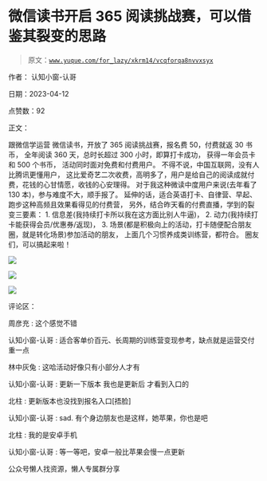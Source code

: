 # 微信读书开启 365 阅读挑战赛，可以借鉴其裂变的思路

> 原文：[`www.yuque.com/for_lazy/xkrm14/vcqforqa8nvvxsyx`](https://www.yuque.com/for_lazy/xkrm14/vcqforqa8nvvxsyx)



作者： 认知小窗-认哥



日期：2023-04-12



点赞数：92

<ne-card data-card-name="hr" data-card-type="block" id="Pxj3u" data-event-boundary="card">

正文：



跟微信学运营 微信读书，开放了 365 阅读挑战赛，报名费 50，付费就返 30 书币， 全年阅读 360 天，总时长超过 300 小时，即算打卡成功， 获得一年会员卡和 500 个书币， 活动同时面对免费和付费用户。 不得不说，中国互联网，没有人比腾讯更懂用户， 这比爱奇艺二次收费，高明多了，用户是给自己的阅读成就付费，花钱的心甘情愿，收钱的心安理得。 对于我这种微读中度用户来说(去年看了 130 本)，参与难度不大，顺手报了。 延伸的话，适合英语打卡、自律营、早起、跑步这种高频且效果看得见的付费营， 另外，结合昨天看的付费直播，学到的裂变三要素： 1\. 信息差(我持续打卡所以我在这方面比别人牛逼)， 2\. 动力(我持续打卡能获得会员/优惠券/返现)， 3. 场景(都是积极向上的活动，打卡随便配合朋友圈，就是转化场景)参加活动的朋友， 上面几个习惯养成类训练营，都符合。 圈友们，可以搞起来啦！



<ne-card data-card-name="image" data-card-type="inline" id="vEezG" data-event-boundary="card">![](img/bea2e0675a99a48a69dd2fbc12248f72.png)</ne-card>



<ne-card data-card-name="image" data-card-type="inline" id="pcvkC" data-event-boundary="card">![](img/cc239cab9f805d55fc908fcc289d0457.png)</ne-card>



<ne-card data-card-name="image" data-card-type="inline" id="dlm8N" data-event-boundary="card">![](img/94174b8a35039a85fcf4ee43483d616e.png)</ne-card>

<ne-card data-card-name="hr" data-card-type="block" id="I65yu" data-event-boundary="card">

评论区：



周彦充 : 这个感觉不错



认知小窗-认哥 : 适合客单价百元、长周期的训练营变现参考，缺点就是运营交付重一点



林中灰兔 : 这哈活动好像只有小部分人才有



认知小窗-认哥 : 更新一下版本 我也是更新后 才看到入口的



北柱 : 更新版本也没找到报名入口[捂脸]



认知小窗-认哥 : sad. 有个身边朋友也是这样，她苹果，你也是吧



北柱 : 我的是安卓手机



认知小窗-认哥 : 等一等吧，安卓一般比苹果会慢一点更新

<ne-card data-card-name="hr" data-card-type="block" id="w03KH" data-event-boundary="card">

公众号懒人找资源，懒人专属群分享

</ne-card></ne-card></ne-card>